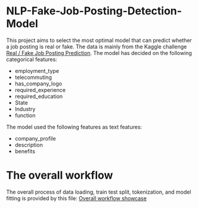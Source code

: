 # NLP-Fake-Job-Posting-Detection-Model
This project aims to select the most optimal model that can predict whether a job posting is real or fake. The data is mainly from the Kaggle challenge [Real / Fake Job Posting Prediction](https://www.kaggle.com/datasets/shivamb/real-or-fake-fake-jobposting-prediction/data).
The model has decided on the following categorical features:
* employment_type
* telecommuting
* has_company_logo
* required_experience
* required_education
* State
* Industry
* function
<!-- -->
The model used the following features as text features:
* company_profile
* description
* benefits
# The overall workflow
The overall process of data loading, train test split, tokenization, and model fitting is provided by this file:
[Overall workflow showcase](https://github.com/GuanqianWang/NLP-Fake-Job-Posting-Detection-Model/blob/main/Workflow_showcase.ipynb)
